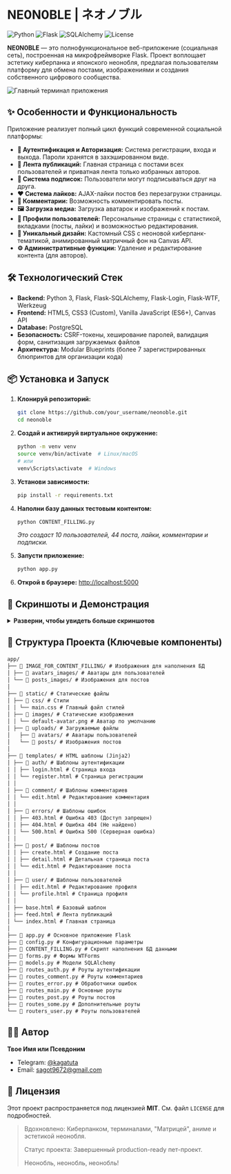 NE0N0BLE | ネオノブル
=
![Python](https://img.shields.io/badge/Python-3.8%252B-blue?logo=python)
![Flask](https://img.shields.io/badge/Flask-2.3.3-green?logo=flask)
![SQLAlchemy](https://img.shields.io/badge/SQLAlchemy-ORM-red?logo=sqlalchemy)
![License](https://img.shields.io/badge/License-MIT-yellow)

**NE0N0BLE** — это полнофункциональное веб-приложение (социальная сеть), построенная на микрофреймворке Flask. Проект воплощает эстетику киберпанка и японского неонобля, предлагая пользователям платформу для обмена постами, изображениями и создания собственного цифрового сообщества.

![Главный терминал приложения](screenshots/main_page.gif)

## ✨ Особенности и Функциональность

Приложение реализует полный цикл функций современной социальной платформы:

*   **👥 Аутентификация и Авторизация:** Система регистрации, входа и выхода. Пароли хранятся в захэшированном виде.
*   **📝 Лента публикаций:** Главная страница с постами всех пользователей и приватная лента только избранных авторов.
*   **🤝 Система подписок:** Пользователи могут подписываться друг на друга.
*   **❤️ Система лайков:** AJAX-лайки постов без перезагрузки страницы.
*   **💬 Комментарии:** Возможность комментировать посты.
*   **🖼️ Загрузка медиа:** Загрузка аватарок и изображений к постам.
*   **👤 Профили пользователей:** Персональные страницы с статистикой, вкладками (посты, лайки) и возможностью редактирования.
*   **🎨 Уникальный дизайн:** Кастомный CSS с неоновой киберпанк-тематикой, анимированный матричный фон на Canvas API.
*   **⚙️ Административные функции:** Удаление и редактирование контента (для авторов).

## 🛠️ Технологический Стек

*   **Backend:** Python 3, Flask, Flask-SQLAlchemy, Flask-Login, Flask-WTF, Werkzeug
*   **Frontend:** HTML5, CSS3 (Custom), Vanilla JavaScript (ES6+), Canvas API
*   **Database:** PostgreSQL
*   **Безопасность:** CSRF-токены, хеширование паролей, валидация форм, санитизация загружаемых файлов
*   **Архитектура:** Modular Blueprints (более 7 зарегистрированных блюпринтов для организации кода)

## 📦 Установка и Запуск

1.  **Клонируй репозиторий:**
    ```bash
    git clone https://github.com/your_username/neonoble.git
    cd neonoble
    ```

2.  **Создай и активируй виртуальное окружение:**
    ```bash
    python -m venv venv
    source venv/bin/activate  # Linux/macOS
    # или
    venv\Scripts\activate  # Windows
    ```

3.  **Установи зависимости:**
    ```bash
    pip install -r requirements.txt
    ```

4.  **Наполни базу данных тестовым контентом:**
    ```bash
    python CONTENT_FILLING.py
    ```
    *Это создаст 10 пользователей, 44 поста, лайки, комментарии и подписки.*

5.  **Запусти приложение:**
    ```bash
    python app.py
    ```

6.  **Открой в браузере:** [http://localhost:5000](http://localhost:5000)

## 📸 Скриншоты и Демонстрация

<details>
<summary><b>Разверни, чтобы увидеть больше скриншотов</b></summary>

| Взаимодействие с платформой                                          |
|:---------------------------------------------------------------------|
| **Лента публикаций**<br>![Лента](screenshots/feed.png)       |
 **Просмотр профиля**<br>![Профиль](screenshots/profile.png)  |
| **Страница поста**<br>![Пост](screenshots/post_detail.png)   |

| Процесс аутентификации | 
| :--- |
| **Вход в систему**<br>![Логин](screenshots/login.png) ||
| **Регистрация**<br>![Регистрация](screenshots/register.png) | 

</details>

## 🧩 Структура Проекта (Ключевые компоненты)
```
app/
├── 📁 IMAGE_FOR_CONTENT_FILLING/ # Изображения для наполнения БД
│ ├── 📁 avatars_images/ # Аватары для пользователей
│ └── 📁 posts_images/ # Изображения для постов
│
├── 📁 static/ # Статические файлы
│ ├── 📁 css/ # Стили
│ │ └── main.css # Главный файл стилей
│ ├── 📁 images/ # Статические изображения
│ │ └── default-avatar.png # Аватар по умолчанию
│ ├── 📁 uploads/ # Загружаемые файлы
│   ├── 📁 avatars/ # Аватары пользователей
│   └── 📁 posts/ # Изображения постов
│
├── 📁 templates/ # HTML шаблоны (Jinja2)
│ ├── 📁 auth/ # Шаблоны аутентификации
│ │ ├── login.html # Страница входа
│ │ └── register.html # Страница регистрации
│ │
│ ├── 📁 comment/ # Шаблоны комментариев
│ │ └── edit.html # Редактирование комментария
│ │
│ ├── 📁 errors/ # Шаблоны ошибок
│ │ ├── 403.html # Ошибка 403 (Доступ запрещен)
│ │ ├── 404.html # Ошибка 404 (Не найдено)
│ │ └── 500.html # Ошибка 500 (Серверная ошибка)
│ │
│ ├── 📁 post/ # Шаблоны постов
│ │ ├── create.html # Создание поста
│ │ ├── detail.html # Детальная страница поста
│ │ └── edit.html # Редактирование поста
│ │
│ ├── 📁 user/ # Шаблоны пользователей
│ │ ├── edit.html # Редактирование профиля
│ │ └── profile.html # Страница профиля
│ │
│ ├── base.html # Базовый шаблон
│ ├── feed.html # Лента публикаций
│ └── index.html # Главная страница
│
├── 📄 app.py # Основное приложение Flask
├── 📄 config.py # Конфигурационные параметры
├── 📄 CONTENT_FILLING.py # Скрипт наполнения БД данными
├── 📄 forms.py # Формы WTForms
├── 📄 models.py # Модели SQLAlchemy
├── 📄 routes_auth.py # Роуты аутентификации
├── 📄 routes_comment.py # Роуты комментариев
├── 📄 routes_error.py # Обработчики ошибок
├── 📄 routes_main.py # Основные роуты
├── 📄 routes_post.py # Роуты постов
├── 📄 routes_some.py # Дополнительные роуты
└── 📄 routers_user.py # Роуты пользователей
```

## 👨‍💻 Автор

**Твое Имя или Псевдоним**

*   Telegram: [@kagatuta](https://t.me/kagatuta)
*   Email: sagot9672@gmail.com

## 📄 Лицензия

Этот проект распространяется под лицензией **MIT**. См. файл `LICENSE` для подробностей.

> Вдохновлено: Киберпанком, терминалами, "Матрицей", аниме и эстетикой неонобля.
> 
> Статус проекта: Завершенный production-ready пет-проект.
> 
> Неонобль, неонобль, неонобль!